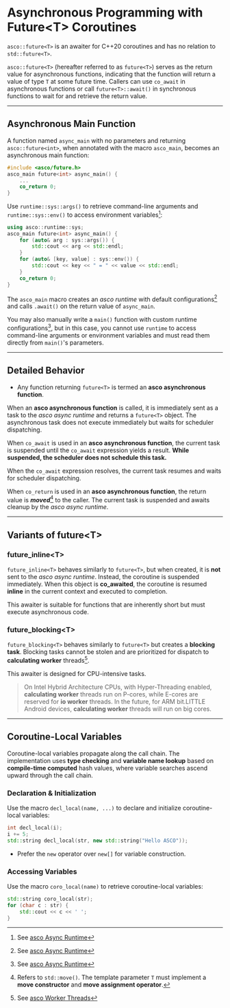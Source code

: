 # Asynchronous Programming with Future\<T\> Coroutines

`asco::future<T>` is an awaiter for C++20 coroutines and has no relation to `std::future<T>`.

`asco::future<T>` (hereafter referred to as `future<T>`) serves as the return value
for asynchronous functions,
indicating that the function will return a value of type `T` at some future time.
Callers can use `co_await` in asynchronous functions or call `future<T>::await()`
in synchronous functions to wait for and retrieve the return value.

---

## Asynchronous Main Function

A function named `async_main` with no parameters and returning `asco::future<int>`,
when annotated with the macro `asco_main`, becomes an asynchronous main function:

```c++
#include <asco/future.h>
asco_main future<int> async_main() {
    ...
    co_return 0;
}
```

Use `runtime::sys::args()` to retrieve command-line arguments and `runtime::sys::env()`
to access environment variables[^1]:

```c++
using asco::runtime::sys;
asco_main future<int> async_main() {
    for (auto& arg : sys::args()) {
        std::cout << arg << std::endl;
    }
    for (auto& [key, value] : sys::env()) {
        std::cout << key << " = " << value << std::endl;
    }
    co_return 0;
}
```

The `asco_main` macro creates an *asco runtime* with default configurations[^1] and
calls `.await()` on the return value of `async_main`.

You may also manually write a `main()` function with custom runtime configurations[^1],
but in this case, you cannot use `runtime` to access command-line arguments or
environment variables and must read them directly from `main()`'s parameters.

---

## Detailed Behavior

- Any function returning `future<T>` is termed an **asco asynchronous function**.

When an **asco asynchronous function** is called, it is immediately sent as a task
to the *asco async runtime* and returns a `future<T>` object.
The asynchronous task does not execute immediately but waits for scheduler dispatching.

When `co_await` is used in an **asco asynchronous function**,
the current task is suspended until the `co_await` expression yields a result.
**While suspended, the scheduler does not schedule this task.**

When the `co_await` expression resolves, the current task resumes and waits for scheduler dispatching.

When `co_return` is used in an **asco asynchronous function**,
the return value is ***moved***[^2] to the caller.
The current task is suspended and awaits cleanup by the *asco async runtime*.

---

## Variants of future\<T\>

### future_inline\<T\>

`future_inline<T>` behaves similarly to `future<T>`,
but when created, it is **not** sent to the *asco async runtime*.
Instead, the coroutine is suspended immediately.
When this object is **co_awaited**,
the coroutine is resumed **inline** in the current context and executed to completion.

This awaiter is suitable for functions that are inherently short but must execute asynchronous code.

### future_blocking\<T\>

`future_blocking<T>` behaves similarly to `future<T>` but creates a **blocking task**.
Blocking tasks cannot be stolen and are prioritized for dispatch to **calculating worker** threads[^3].

This awaiter is designed for CPU-intensive tasks.

> On Intel Hybrid Architecture CPUs, with Hyper-Threading enabled,
> **calculating worker** threads run on P-cores, while E-cores are reserved for **io worker** threads.
> In the future, for ARM bit.LITTLE Android devices,
> **calculating worker** threads will run on big cores.

---

## **Coroutine-Local Variables**

Coroutine-local variables propagate along the call chain. The implementation uses **type checking** and **variable name lookup** based on **compile-time computed** hash values, where variable searches ascend upward through the call chain.

### Declaration & Initialization

Use the macro `decl_local(name, ...)` to declare and initialize coroutine-local variables:

```cpp
int decl_local(i);
i += 5;
std::string decl_local(str, new std::string("Hello ASCO"));
```

- Prefer the `new` operator over `new[]` for variable construction.

### Accessing Variables

Use the macro `coro_local(name)` to retrieve coroutine-local variables:

```cpp
std::string coro_local(str);
for (char c : str) {
    std::cout << c << ' ';
}
```

[^1]: See [asco Async Runtime](asco_async_runtime.md)
[^2]: Refers to `std::move()`. The template parameter `T` must implement a **move constructor** and **move assignment operator**.
[^3]: See [asco Worker Threads](asco_worker.md)
